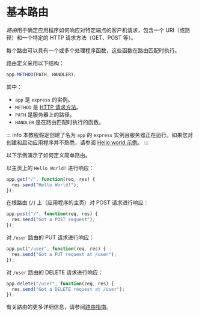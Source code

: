 # 基本路由

*路由*用于确定应用程序如何响应对特定端点的客户机请求，包含一个 URI（或路径）和一个特定的 HTTP 请求方法（GET、POST 等）。

每个路由可以具有一个或多个处理程序函数，这些函数在路由匹配时执行。

路由定义采用以下结构：

```javascript
app.METHOD(PATH, HANDLER);
```

其中：

- `app` 是 `express` 的实例。
- `METHOD` 是 [HTTP 请求方法](http://en.wikipedia.org/wiki/Hypertext_Transfer_Protocol)。
- `PATH` 是服务器上的路径。
- `HANDLER` 是在路由匹配时执行的函数。

::: info
本教程假定创建了名为 `app` 的 `express` 实例且服务器正在运行。如果您对创建和启动应用程序并不熟悉，请参阅 [Hello world 示例](/starter/hello-world)。
:::

以下示例演示了如何定义简单路由。

以主页上的 `Hello World!` 进行响应：

```javascript
app.get("/", function(req, res) {
  res.send("Hello World!");
});
```

在根路由 (`/`) 上（应用程序的主页）对 POST 请求进行响应：

```javascript
app.post("/", function(req, res) {
  res.send("Got a POST request");
});
```

对 `/user` 路由的 PUT 请求进行响应：

```javascript
app.put("/user", function(req, res) {
  res.send("Got a PUT request at /user");
});
```

对 `/user` 路由的 DELETE 请求进行响应：

```javascript
app.delete("/user", function(req, res) {
  res.send("Got a DELETE request at /user");
});
```

有关路由的更多详细信息，请参阅[路由指南](/guide/routing)。
